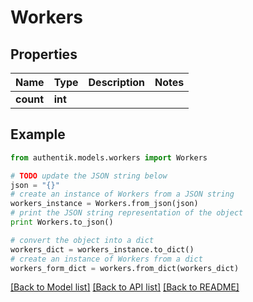 # Workers


## Properties
Name | Type | Description | Notes
------------ | ------------- | ------------- | -------------
**count** | **int** |  | 

## Example

```python
from authentik.models.workers import Workers

# TODO update the JSON string below
json = "{}"
# create an instance of Workers from a JSON string
workers_instance = Workers.from_json(json)
# print the JSON string representation of the object
print Workers.to_json()

# convert the object into a dict
workers_dict = workers_instance.to_dict()
# create an instance of Workers from a dict
workers_form_dict = workers.from_dict(workers_dict)
```
[[Back to Model list]](../README.md#documentation-for-models) [[Back to API list]](../README.md#documentation-for-api-endpoints) [[Back to README]](../README.md)


